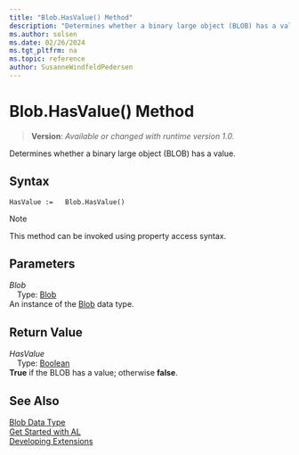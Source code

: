 ```yaml
---
title: "Blob.HasValue() Method"
description: "Determines whether a binary large object (BLOB) has a value."
ms.author: solsen
ms.date: 02/26/2024
ms.tgt_pltfrm: na
ms.topic: reference
author: SusanneWindfeldPedersen
---
```

[//]: # (START>DO_NOT_EDIT)
[//]: # (IMPORTANT:Do not edit any of the content between here and the END>DO_NOT_EDIT.)
[//]: # (Any modifications should be made in the .xml files in the ModernDev repo.)
# Blob.HasValue() Method
> **Version**: _Available or changed with runtime version 1.0._

Determines whether a binary large object (BLOB) has a value.


## Syntax
```AL
HasValue :=   Blob.HasValue()
```
> [!NOTE]
> This method can be invoked using property access syntax.
## Parameters
*Blob*  
&emsp;Type: [Blob](blob-data-type.md)  
An instance of the [Blob](blob-data-type.md) data type.  

## Return Value
*HasValue*  
&emsp;Type: [Boolean](../boolean/boolean-data-type.md)  
**True** if the BLOB has a value; otherwise **false**.


[//]: # (IMPORTANT: END>DO_NOT_EDIT)
## See Also
[Blob Data Type](blob-data-type.md)  
[Get Started with AL](../../devenv-get-started.md)  
[Developing Extensions](../../devenv-dev-overview.md)
